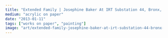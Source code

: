 ```yaml
---
title: "Extended Family | Josephine Baker At IRT Substation 44, Bronx, 1927"
medium: "acrylic on paper"
date: "2013-01-11"
tags: ["works on paper", "painting"]
image: "art/extended-family-josephine-baker-at-irt-substation-44-bronx-1927.jpg"
---
```

